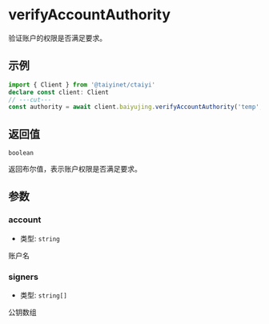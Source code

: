 # verifyAccountAuthority

验证账户的权限是否满足要求。

## 示例

```ts twoslash
import { Client } from '@taiyinet/ctaiyi'
declare const client: Client
// ---cut---
const authority = await client.baiyujing.verifyAccountAuthority('temp', [])
```

## 返回值

`boolean`

返回布尔值，表示账户权限是否满足要求。

## 参数

### account

- 类型: `string`

账户名

### signers

- 类型: `string[]`

公钥数组
